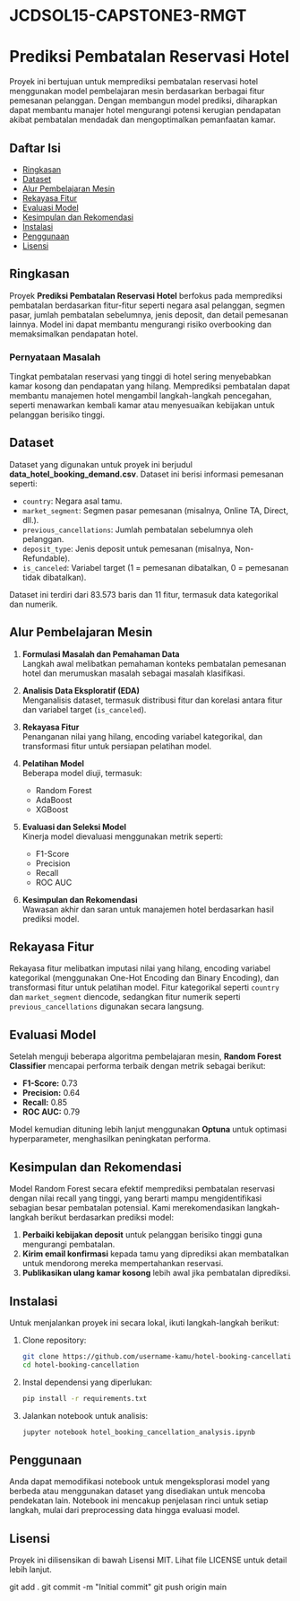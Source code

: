 # JCDSOL15-CAPSTONE3-RMGT
# Prediksi Pembatalan Reservasi Hotel

Proyek ini bertujuan untuk memprediksi pembatalan reservasi hotel menggunakan model pembelajaran mesin berdasarkan berbagai fitur pemesanan pelanggan. Dengan membangun model prediksi, diharapkan dapat membantu manajer hotel mengurangi potensi kerugian pendapatan akibat pembatalan mendadak dan mengoptimalkan pemanfaatan kamar.

## Daftar Isi
- [Ringkasan](#ringkasan)
- [Dataset](#dataset)
- [Alur Pembelajaran Mesin](#alur-pembelajaran-mesin)
- [Rekayasa Fitur](#rekayasa-fitur)
- [Evaluasi Model](#evaluasi-model)
- [Kesimpulan dan Rekomendasi](#kesimpulan-dan-rekomendasi)
- [Instalasi](#instalasi)
- [Penggunaan](#penggunaan)
- [Lisensi](#lisensi)

## Ringkasan
Proyek **Prediksi Pembatalan Reservasi Hotel** berfokus pada memprediksi pembatalan berdasarkan fitur-fitur seperti negara asal pelanggan, segmen pasar, jumlah pembatalan sebelumnya, jenis deposit, dan detail pemesanan lainnya. Model ini dapat membantu mengurangi risiko overbooking dan memaksimalkan pendapatan hotel.

### Pernyataan Masalah
Tingkat pembatalan reservasi yang tinggi di hotel sering menyebabkan kamar kosong dan pendapatan yang hilang. Memprediksi pembatalan dapat membantu manajemen hotel mengambil langkah-langkah pencegahan, seperti menawarkan kembali kamar atau menyesuaikan kebijakan untuk pelanggan berisiko tinggi.

## Dataset
Dataset yang digunakan untuk proyek ini berjudul **data_hotel_booking_demand.csv**. Dataset ini berisi informasi pemesanan seperti:
- `country`: Negara asal tamu.
- `market_segment`: Segmen pasar pemesanan (misalnya, Online TA, Direct, dll.).
- `previous_cancellations`: Jumlah pembatalan sebelumnya oleh pelanggan.
- `deposit_type`: Jenis deposit untuk pemesanan (misalnya, Non-Refundable).
- `is_canceled`: Variabel target (1 = pemesanan dibatalkan, 0 = pemesanan tidak dibatalkan).

Dataset ini terdiri dari 83.573 baris dan 11 fitur, termasuk data kategorikal dan numerik.

## Alur Pembelajaran Mesin

1. **Formulasi Masalah dan Pemahaman Data**  
   Langkah awal melibatkan pemahaman konteks pembatalan pemesanan hotel dan merumuskan masalah sebagai masalah klasifikasi.

2. **Analisis Data Eksploratif (EDA)**  
   Menganalisis dataset, termasuk distribusi fitur dan korelasi antara fitur dan variabel target (`is_canceled`).

3. **Rekayasa Fitur**  
   Penanganan nilai yang hilang, encoding variabel kategorikal, dan transformasi fitur untuk persiapan pelatihan model.

4. **Pelatihan Model**  
   Beberapa model diuji, termasuk:
   - Random Forest
   - AdaBoost
   - XGBoost

5. **Evaluasi dan Seleksi Model**  
   Kinerja model dievaluasi menggunakan metrik seperti:
   - F1-Score
   - Precision
   - Recall
   - ROC AUC

6. **Kesimpulan dan Rekomendasi**  
   Wawasan akhir dan saran untuk manajemen hotel berdasarkan hasil prediksi model.

## Rekayasa Fitur

Rekayasa fitur melibatkan imputasi nilai yang hilang, encoding variabel kategorikal (menggunakan One-Hot Encoding dan Binary Encoding), dan transformasi fitur untuk pelatihan model. Fitur kategorikal seperti `country` dan `market_segment` diencode, sedangkan fitur numerik seperti `previous_cancellations` digunakan secara langsung.

## Evaluasi Model

Setelah menguji beberapa algoritma pembelajaran mesin, **Random Forest Classifier** mencapai performa terbaik dengan metrik sebagai berikut:
- **F1-Score:** 0.73
- **Precision:** 0.64
- **Recall:** 0.85
- **ROC AUC:** 0.79

Model kemudian dituning lebih lanjut menggunakan **Optuna** untuk optimasi hyperparameter, menghasilkan peningkatan performa.

## Kesimpulan dan Rekomendasi

Model Random Forest secara efektif memprediksi pembatalan reservasi dengan nilai recall yang tinggi, yang berarti mampu mengidentifikasi sebagian besar pembatalan potensial. Kami merekomendasikan langkah-langkah berikut berdasarkan prediksi model:
1. **Perbaiki kebijakan deposit** untuk pelanggan berisiko tinggi guna mengurangi pembatalan.
2. **Kirim email konfirmasi** kepada tamu yang diprediksi akan membatalkan untuk mendorong mereka mempertahankan reservasi.
3. **Publikasikan ulang kamar kosong** lebih awal jika pembatalan diprediksi.

## Instalasi

Untuk menjalankan proyek ini secara lokal, ikuti langkah-langkah berikut:

1. Clone repository:
   ```bash
   git clone https://github.com/username-kamu/hotel-booking-cancellation.git
   cd hotel-booking-cancellation
2. Instal dependensi yang diperlukan:
   ```bash
   pip install -r requirements.txt
3. Jalankan notebook untuk analisis:
    ```bash
    jupyter notebook hotel_booking_cancellation_analysis.ipynb

## Penggunaan

Anda dapat memodifikasi notebook untuk mengeksplorasi model yang berbeda atau menggunakan dataset yang disediakan untuk mencoba pendekatan lain. Notebook ini mencakup penjelasan rinci untuk setiap langkah, mulai dari preprocessing data hingga evaluasi model.

## Lisensi

Proyek ini dilisensikan di bawah Lisensi MIT. Lihat file LICENSE untuk detail lebih lanjut.

git add .
git commit -m "Initial commit"
git push origin main

